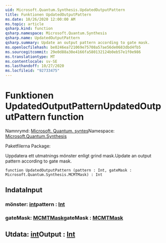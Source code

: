 ```yaml
---
uid: Microsoft.Quantum.Synthesis.UpdatedOutputPattern
title: Funktionen UpdatedOutputPattern
ms.date: 10/26/2020 12:00:00 AM
ms.topic: article
qsharp.kind: function
qsharp.namespace: Microsoft.Quantum.Synthesis
qsharp.name: UpdatedOutputPattern
qsharp.summary: Update an output pattern according to gate mask.
ms.openlocfilehash: be0246ea721069e75708a57ae56de0683dbd4fb5
ms.sourcegitcommit: 29e0d88a30e4166fa580132124b0eb57e1f0e986
ms.translationtype: MT
ms.contentlocale: sv-SE
ms.lasthandoff: 10/27/2020
ms.locfileid: "92733475"
---
```

# <a name="updatedoutputpattern-function"></a><span data-ttu-id="e59fd-102">Funktionen UpdatedOutputPattern</span><span class="sxs-lookup"><span data-stu-id="e59fd-102">UpdatedOutputPattern function</span></span>

<span data-ttu-id="e59fd-103">Namnrymd: [Microsoft. Quantum. syntes](xref:Microsoft.Quantum.Synthesis)</span><span class="sxs-lookup"><span data-stu-id="e59fd-103">Namespace: [Microsoft.Quantum.Synthesis](xref:Microsoft.Quantum.Synthesis)</span></span>

<span data-ttu-id="e59fd-104">Paketfilerna [](https://nuget.org/packages/)</span><span class="sxs-lookup"><span data-stu-id="e59fd-104">Package: [](https://nuget.org/packages/)</span></span>


<span data-ttu-id="e59fd-105">Uppdatera ett utmatnings mönster enligt grind mask.</span><span class="sxs-lookup"><span data-stu-id="e59fd-105">Update an output pattern according to gate mask.</span></span>

```qsharp
function UpdatedOutputPattern (pattern : Int, gateMask : Microsoft.Quantum.Synthesis.MCMTMask) : Int
```


## <a name="input"></a><span data-ttu-id="e59fd-106">Indata</span><span class="sxs-lookup"><span data-stu-id="e59fd-106">Input</span></span>

### <a name="pattern--int"></a><span data-ttu-id="e59fd-107">mönster: [int](xref:microsoft.quantum.lang-ref.int)</span><span class="sxs-lookup"><span data-stu-id="e59fd-107">pattern : [Int](xref:microsoft.quantum.lang-ref.int)</span></span>




### <a name="gatemask--mcmtmask"></a><span data-ttu-id="e59fd-108">gateMask: [MCMTMask](xref:Microsoft.Quantum.Synthesis.MCMTMask)</span><span class="sxs-lookup"><span data-stu-id="e59fd-108">gateMask : [MCMTMask](xref:Microsoft.Quantum.Synthesis.MCMTMask)</span></span>





## <a name="output--int"></a><span data-ttu-id="e59fd-109">Utdata: [int](xref:microsoft.quantum.lang-ref.int)</span><span class="sxs-lookup"><span data-stu-id="e59fd-109">Output : [Int](xref:microsoft.quantum.lang-ref.int)</span></span>

